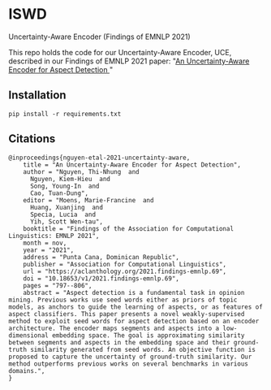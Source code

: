 # ISWD
Uncertainty-Aware Encoder (Findings of EMNLP 2021)

This repo holds the code for our Uncertainty-Aware Encoder, UCE, described in our Findings of EMNLP 2021 paper: "[An Uncertainty-Aware Encoder for Aspect Detection
](https://aclanthology.org/2021.findings-emnlp.69.pdf)" 

## Installation

```
pip install -r requirements.txt
```

## Citations

```
@inproceedings{nguyen-etal-2021-uncertainty-aware,
    title = "An Uncertainty-Aware Encoder for Aspect Detection",
    author = "Nguyen, Thi-Nhung  and
      Nguyen, Kiem-Hieu  and
      Song, Young-In  and
      Cao, Tuan-Dung",
    editor = "Moens, Marie-Francine  and
      Huang, Xuanjing  and
      Specia, Lucia  and
      Yih, Scott Wen-tau",
    booktitle = "Findings of the Association for Computational Linguistics: EMNLP 2021",
    month = nov,
    year = "2021",
    address = "Punta Cana, Dominican Republic",
    publisher = "Association for Computational Linguistics",
    url = "https://aclanthology.org/2021.findings-emnlp.69",
    doi = "10.18653/v1/2021.findings-emnlp.69",
    pages = "797--806",
    abstract = "Aspect detection is a fundamental task in opinion mining. Previous works use seed words either as priors of topic models, as anchors to guide the learning of aspects, or as features of aspect classifiers. This paper presents a novel weakly-supervised method to exploit seed words for aspect detection based on an encoder architecture. The encoder maps segments and aspects into a low-dimensional embedding space. The goal is approximating similarity between segments and aspects in the embedding space and their ground-truth similarity generated from seed words. An objective function is proposed to capture the uncertainty of ground-truth similarity. Our method outperforms previous works on several benchmarks in various domains.",
}
```